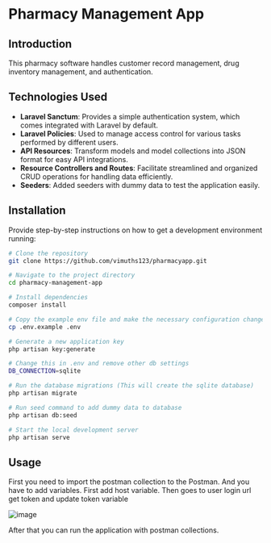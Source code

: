# Pharmacy Management App

## Introduction

This pharmacy software handles customer record management, drug inventory management, and authentication. 

## Technologies Used

- **Laravel Sanctum**: Provides a simple authentication system, which comes integrated with Laravel by default.
- **Laravel Policies**: Used to manage access control for various tasks performed by different users.
- **API Resources**: Transform models and model collections into JSON format for easy API integrations.
- **Resource Controllers and Routes**: Facilitate streamlined and organized CRUD operations for handling data efficiently.
- **Seeders**: Added seeders with dummy data to test the application easily.


## Installation

Provide step-by-step instructions on how to get a development environment running:

```bash
# Clone the repository
git clone https://github.com/vimuths123/pharmacyapp.git

# Navigate to the project directory
cd pharmacy-management-app

# Install dependencies
composer install

# Copy the example env file and make the necessary configuration changes in the .env file
cp .env.example .env

# Generate a new application key
php artisan key:generate

# Change this in .env and remove other db settings
DB_CONNECTION=sqlite

# Run the database migrations (This will create the sqlite database)
php artisan migrate

# Run seed command to add dummy data to database
php artisan db:seed

# Start the local development server
php artisan serve
```

## Usage

First you need to import the postman collection to the Postman. And you have to add variables. First add host variable. Then goes to user login url get token and update token variable

![image](https://github.com/vimuths123/pharmacyapp/assets/16515909/3f41825d-b336-4229-bd01-f7724dfbfdba)

After that you can run the application with postman collections.


